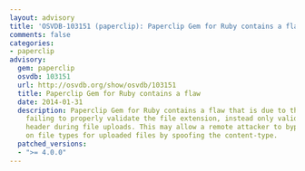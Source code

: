 ```yaml
---
layout: advisory
title: 'OSVDB-103151 (paperclip): Paperclip Gem for Ruby contains a flaw'
comments: false
categories:
- paperclip
advisory:
  gem: paperclip
  osvdb: 103151
  url: http://osvdb.org/show/osvdb/103151
  title: Paperclip Gem for Ruby contains a flaw
  date: 2014-01-31
  description: Paperclip Gem for Ruby contains a flaw that is due to the application
    failing to properly validate the file extension, instead only validating the Content-Type
    header during file uploads. This may allow a remote attacker to bypass restrictions
    on file types for uploaded files by spoofing the content-type.
  patched_versions:
  - ">= 4.0.0"
---
```

